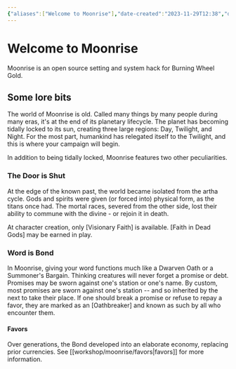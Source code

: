 ```yaml
---
{"aliases":["Welcome to Moonrise"],"date-created":"2023-11-29T12:38","date-modified":"2023-12-08T10:09","dg-publish":true,"tags":["moonrise"],"title":"Welcome to Moonrise","permalink":"/workshop/moonrise/welcome/","dgPassFrontmatter":true,"updated":"2023-12-08T10:09"}
---
```



# Welcome to Moonrise

Moonrise is an open source setting and system hack for Burning Wheel Gold.

## Some lore bits

The world of Moonrise is old. Called many things by many people during many eras, it's at the end of its planetary lifecycle. The planet has becoming tidally locked to its sun, creating three large regions: Day, Twilight, and Night. For the most part, humankind has relegated itself to the Twilight, and this is where your campaign will begin.

In addition to being tidally locked, Moonrise features two other peculiarities.

### The Door is Shut

At the edge of the known past, the world became isolated from the artha cycle. Gods and spirits were given (or forced into) physical form, as the titans once had. The mortal races, severed from the other side, lost their ability to commune with the divine - or rejoin it in death.

At character creation, only [Visionary Faith] is available. [Faith in Dead Gods] may be earned in play. 

### Word is Bond

In Moonrise, giving your word functions much like a Dwarven Oath or a Summoner's Bargain. Thinking creatures will never forget a promise or debt. Promises may be sworn against one's station or one's name. By custom, most promises are sworn against one's station -- and so inherited by the next to take their place. If one should break a promise or refuse to repay a favor, they are marked as an [Oathbreaker] and known as such by all who encounter them.

#### Favors

Over generations, the Bond developed into an elaborate economy, replacing prior currencies. See [[workshop/moonrise/favors\|favors]] for more information.
